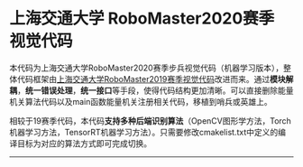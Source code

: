 # 上海交通大学 RoboMaster2020赛季 视觉代码

本代码为上海交通大学RoboMaster2020赛季步兵视觉代码（机器学习版本），整体代码框架由[上海交通大学RoboMaster2019赛季视觉代码](https://github.com/xinyang-go/SJTU-RM-CV-2019)改进而来。通过**模块解耦**，**统一错误处理**，**统一接口**等手段，使得代码结构更加清晰。可以直接删除能量机关算法代码以及main函数能量机关注册相关代码，移植到哨兵或英雄上。

相较于19赛季代码，本代码**支持多种后端识别算法**（OpenCV图形学方法，Torch机器学习方法，TensorRT机器学习方法）。只需要修改cmakelist.txt中定义的编译目标为对应的算法方式即可完成切换。

---

